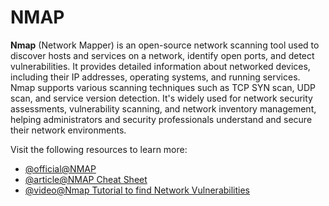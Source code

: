 # NMAP

**Nmap** (Network Mapper) is an open-source network scanning tool used to discover hosts and services on a network, identify open ports, and detect vulnerabilities. It provides detailed information about networked devices, including their IP addresses, operating systems, and running services. Nmap supports various scanning techniques such as TCP SYN scan, UDP scan, and service version detection. It's widely used for network security assessments, vulnerability scanning, and network inventory management, helping administrators and security professionals understand and secure their network environments.

Visit the following resources to learn more:

- [@official@NMAP](https://nmap.org/)
- [@article@NMAP Cheat Sheet](https://www.tutorialspoint.com/nmap-cheat-sheet)
- [@video@Nmap Tutorial to find Network Vulnerabilities](https://www.youtube.com/watch?v=4t4kBkMsDbQ)